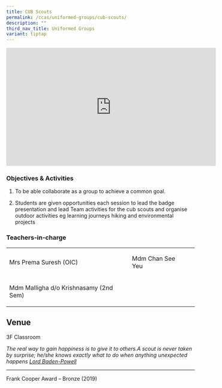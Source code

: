 ```yaml
---
title: CUB Scouts
permalink: /ccas/uniformed-groups/cub-scouts/
description: ""
third_nav_title: Uniformed Groups
variant: tiptap
---
```

<div class="iframe-wrapper">
<iframe height="315" width="560" allowfullscreen="true" frameborder="0" src="https://www.youtube.com/embed/Su2ilBaa9ZI?si=MpmLdaoSiQNxUMQq"></iframe>
</div>
<h3>Objectives &amp; Activities</h3>
<ol data-tight="true" class="tight">
<li>
<p>To be able collaborate as a group to achieve a common goal.</p>
</li>
<li>
<p>Students are given opportunities each session to lead the badge presentation
and lead Team activities for the cub scouts and organise outdoor activities
eg learning journeys hiking and environmental projects</p>
</li>
</ol>
<h3>Teachers-in-charge</h3>
<table style="minWidth: 75px">
<colgroup>
<col>
<col>
<col>
</colgroup>
<tbody>
<tr>
<td rowspan="1" colspan="1">
<p>Mrs Prema Suresh (OIC)</p>
</td>
<td rowspan="1" colspan="1">
<p>Mdm Chan See Yeu</p>
</td>
<td rowspan="1" colspan="1">
<p></p>
</td>
</tr>
<tr>
<td rowspan="1" colspan="1">
<p>Mdm Malligha d/o Krishnasamy (2nd Sem)</p>
</td>
<td rowspan="1" colspan="1">
<p></p>
</td>
<td rowspan="1" colspan="1">
<p></p>
</td>
</tr>
</tbody>
</table>
<p></p>
<h2>Venue</h2>
<p>3F Classroom</p>
<p><em>The real way to gain happiness is to give it to others.A scout is never taken by surprise; he/she knows exactly what to do when anything unexpected happens <u>Lord Baden-Powell</u></em>
</p>
<hr>
<p>Frank Cooper Award – Bronze (2019)</p>